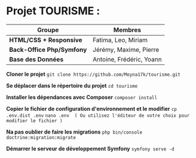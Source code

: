 # Projet TOURISME :

| Groupe                          | Membres                   |
|---------------------------------|---------------------------|
| **HTML/CSS + Responsive**       | Fatima, Leo, Miriam       |
| **Back-Office Php/Symfony**     | Jérémy, Maxime, Pierre    |
| **Base des Données**            | Antoine, Frédéric, Yoann  |


**Cloner le projet**
```git clone https://github.com/Moyna17k/tourisme.git```

**Se déplacer dans le répertoire du projet**
```cd tourisme```

**Installer les dépendances avec Composer**
```composer install```

**Copier le fichier de configuration d'environnement et le modifier**
```cp .env.dist .env```
```nano .env  ( Ou utilisez l'éditeur de votre choix pour modifier le fichier )```

**Na pas oublier de faire les migrations**
```php bin/console doctrine:migration:migrate```

**Démarrer le serveur de développement Symfony**
```symfony serve -d```



